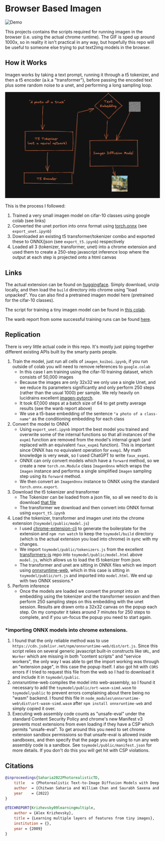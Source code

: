# Browser Based Imagen

![Demo](demo/demo.gif)

This projects contains the scripts required for running imagen in the browser (i.e. using the actual chrome runtime). The GIF is sped up around 1000x, so in reality it  isn't practical in any way, but hopefully this repo will be useful to someone else trying to put text2img models in the browser. 

## How it Works

Imagen works by taking a text prompt, running it through a t5 tokenizer, and then a t5 encoder (a.k.a "transformer"), before passing the encoded text plus some random noise to a unet, and performing a long sampling loop.

![How Imagen Works](demo/model.png)

This is the process I followed:

1. Trained a very small imagen model on cifar-10 classes using google colab (see links)
2. Converted the unet portion into onnx format using [torch.onnx](https://pytorch.org/docs/stable/onnx.html) (see `export_unet.ipynb`)
3. Downloaded an existing t5 transformer/tokenizer combo and exported these to ONNX/json (see `export_t5.ipynb`) respectively
4. Loaded all 3 (tokenizer, transformer, unet) into a chrome extension and used them to create a 250-step javascript inference loop where the output at each step is projected onto a html canvas

## Links
The actual extension can be found on [huggingface](https://huggingface.co/lewington/browser-based-imagen/tree/main). Simply download, unzip locally, and then load the `build` directory into chrome using "load unpacked". You can also find a pretrained imagen model here (pretrained for the cifar-10 classes).

The script for training a tiny imagen model can be found in [this colab](https://colab.research.google.com/drive/1QZ6Gys5dYnojn4_fnn3aPkNRZaifHODt?usp=sharing). 

The wanb report from some successful training runs can be found [here](https://wandb.ai/lewington/cifar10-imagen/reports/Cifar-10-Imagen-Training--VmlldzozMDU5MzEw?accessToken=hs40l4pznlt11xxlj58ch6xms40jcp1zckg4n5cyv0zs2q35vkf3p2qm1sq0kvzg).

## Replication

There is very little actual code in this repo. It's mostly just piping together different existing APIs built by the smarty pants people.

1. Train the model, just run all cells of `imagen_koiboi.ipynb`, if you run outside of colab you will need to remove references to `google.colab`
    - In this case I am training using the cifar-10 training dataset, which consists of 50,000 images
    - Because the images are only 32x32 we only use a single Unet, and we reduce its parameters significantly and only perform 250 steps (rather than the usual 1000) per sample. We rely heavily on lucidrains excellent [imagen-pytorch](https://github.com/lucidrains/imagen-pytorch).
    - It took 67,000 steps at a batch size of 64 to get pretty average results (see the wanb report above)
    - We use a t5-base embedding of the sentence `"a photo of a class-name"` as the conditioning embedding for each class  
2. Convert the model to ONNX
    - Using `export_unet.ipynb` import the best model you trained and overwrite some of the internal functions so that all instances of the `expm1` function are removed from the model's internal graph (and replaced with an equivalent `faux_expm1` function). This is important since ONNX has no equivalent operation for `exmp1`. My math knowledge is very weak, so I used ChatGPT to write `faux_expm1`.
    - ONNX can only convert models which have a `forward` method, so we create a new `torch.nn.Module` class `ImagenOnnx` which wraps the `Imagen` instance and performs a single simplified `Imagen` sampling step using its `forward` method. 
    - We then convert an `ImagenOnnx` instance to ONNX using the standard `torch.onnx.export`.
3. Download the t5 tokenizer and transformer
    - The Tokenizer can be loaded from a json file, so all we need to do is download [that file](https://huggingface.co/google/t5-v1_1-base/blob/main/tokenizer_config.json)
    - The transformer we download and then convert into ONNX format using `export_t5.ipynb`
4. Load the tokenizer, transformer and imagen unet into the chrome extension (`toymodel/public/model.js`)
    - I used [chrome-extension-cli](https://github.com/dutiyesh/chrome-extension-cli) to generate the boilerplate for the extension and `npm run watch` to keep the `toymodel/build` directory (which is the actual extension you load into chrome) in sync with my changes.
    - We import `toymodel/public/tokenizers.js` from the excellent [transformers-js](https://github.com/praeclarum/transformers-js) repo into `toymodel/public/model.html` above `model.js`, which allows us to load the t5 tokenizer from json.
    - The transformer and unet are sitting in ONNX files which we import using [onnxruntime-web](https://cdn.jsdelivr.net/npm/onnxruntime-web/dist/ort.js), which in this case is sitting in `toymodel/public/ort.js` and imported into `model.html`. We end up with two ONNX sessions.*
5. Perform inference
    - Once the models are loaded we convert the prompt into an embedding using the tokenizer and the transformer session and then perform 250 sampling steps on this embedding with the unet session. Results are drawn onto a 32x32 canvas on the popup each step. On my computer it takes around 7 minutes for 250 steps to complete, and if you un-focus the popup you need to start again.


### *importing ONNX models into chrome extensions.

1. I found that the only reliable method was to use `https://cdn.jsdelivr.net/npm/onnxruntime-web/dist/ort.js`. Since this script relies on several generic javascript built-in constructs like `URL`, and `Worker` which are missing in both "content scripts" and "service workers", the only way I was able to get the import working was through an "extension page", in this case the popup itself. I also got hit with `CORS` errors if I tried to request this file from the web so I had to download it and include it in `toymodel/public`.
2. onnxruntime-web compiles the model into web-assembly, so I found it necessary to add the `toymodel/public/ort-wasm-simd.wasm` to `toymodel/public` to prevent errors complaining about there being no "wasm" backend. I found this file in `node_modules\onnxruntime-web\dist\ort-wasm-simd.wasm` after `npm install onnxruntime-web` and simply copied it over.
3. Executing web assembly code counts as "unsafe-eval" under the standard Content Security Policy and chrome's new Manifest v3 prevents most extensions from even loading if they have a CSP which permits "unsafe-eval". To get around this you need to set chrome extension sandbox permissions so that unsafe-eval is allowed inside sandboxes, and then specify that the page you are using to run any web assembly code is a sandbox. See `toymodel/public/manifest.json` for more details. If you don't do this you will get hit with CSP violations. 


## Citations

```bibtex
@inproceedings{Saharia2022PhotorealisticTD,
    title   = {Photorealistic Text-to-Image Diffusion Models with Deep Language Understanding},
    author  = {Chitwan Saharia and William Chan and Saurabh Saxena and Lala Li and Jay Whang and Emily L. Denton and Seyed Kamyar Seyed Ghasemipour and Burcu Karagol Ayan and Seyedeh Sara Mahdavi and Raphael Gontijo Lopes and Tim Salimans and Jonathan Ho and David Fleet and Mohammad Norouzi},
    year    = {2022}
}
```

```bibtex
@TECHREPORT{Krizhevsky09learningmultiple,
    author = {Alex Krizhevsky},
    title = {Learning multiple layers of features from tiny images},
    institution = {},
    year = {2009}
}
```


